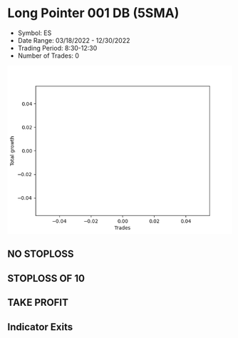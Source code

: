 # Long Pointer 001 DB (5SMA)
- Symbol: ES
- Date Range: 03/18/2022 - 12/30/2022
- Trading Period: 8:30-12:30
- Number of Trades: 0

![Plot](LongPointer001DBES(5SMA).png)
## NO STOPLOSS













## STOPLOSS OF 10













## TAKE PROFIT











## Indicator Exits
